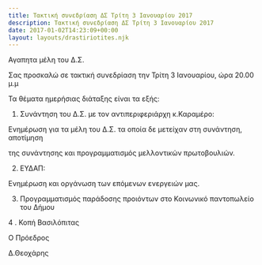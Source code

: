 ```yaml
---
title: Tακτική συνεδρίαση ΔΣ Τρίτη 3 Ιανουαρίου 2017
description: Tακτική συνεδρίαση ΔΣ Τρίτη 3 Ιανουαρίου 2017
date: 2017-01-02T14:23:09+00:00
layout: layouts/drastiriotites.njk
---
```


<!-- excerpt -->
Αγαπητα μέλη του Δ.Σ.

 

 

Σας προσκαλώ σε τακτική συνεδρίαση την Τρίτη 3 Ιανουαρίου, ώρα 20.00 μ.μ

Τα θέματα ημερήσιας διάταξης είναι τα εξής:

1. Συνάντηση του Δ.Σ. με τον αντιπεριφεριάρχη κ.Καραμέρο: 

 Ενημέρωση για τα μέλη του Δ.Σ. τα οποία δε μετείχαν στη συνάντηση, αποτίμηση 

 της συνάντησης και προγραμματισμός μελλοντικών πρωτοβουλιών.

2. ΕΥΔΑΠ: 

 Ενημέρωση και οργάνωση των επόμενων ενεργειών μας.

3. Προγραμματισμός παράδοσης προιόντων στο Κοινωνικό παντοπωλείο του Δήμου

4 . Κοπή Βασιλόπιτας

 

Ο Πρόεδρος

Δ.Θεοχάρης
